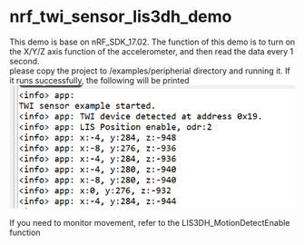 # nrf_twi_sensor_lis3dh_demo

This demo is base on nRF_SDK_17.02. The function of this demo is to turn on the X/Y/Z axis function of the accelerometer, and then read the data every 1 second.  
please copy the project to /examples/peripherial directory and running it.
If it runs successfully, the following will be printed  
![avatar](https://github.com/kkmhogen/nrf_twi_sensor_lis3dh_demo/blob/master/app_running.png?raw=true)  

If you need to monitor movement, refer to the LIS3DH_MotionDetectEnable function
